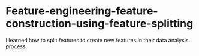 # Feature-engineering-feature-construction-using-feature-splitting
I learned how to split features to create new features in their data analysis process.
